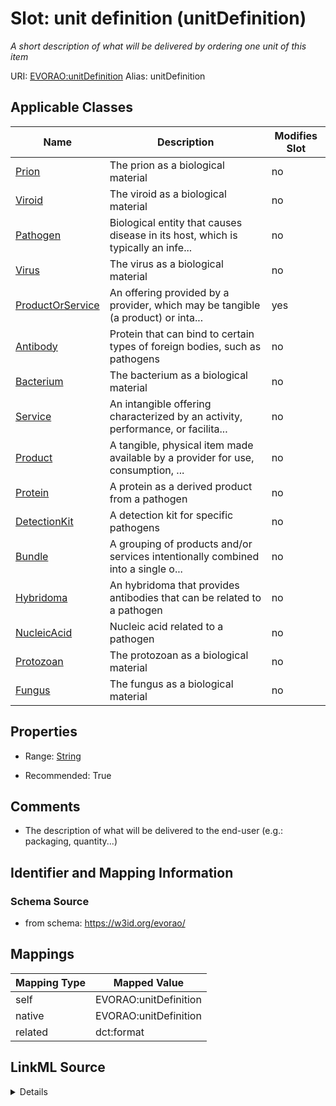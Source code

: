

# Slot: unit definition (unitDefinition) 


_A short description of what will be delivered by ordering one unit of this item_





URI: [EVORAO:unitDefinition](https://w3id.org/evorao/unitDefinition)
Alias: unitDefinition

<!-- no inheritance hierarchy -->





## Applicable Classes

| Name | Description | Modifies Slot |
| --- | --- | --- |
| [Prion](Prion.md) | The prion as a biological material |  no  |
| [Viroid](Viroid.md) | The viroid as a biological material |  no  |
| [Pathogen](Pathogen.md) | Biological entity that causes disease in its host, which is typically an infe... |  no  |
| [Virus](Virus.md) | The virus as a biological material |  no  |
| [ProductOrService](ProductOrService.md) | An offering provided by a provider, which may be tangible (a product) or inta... |  yes  |
| [Antibody](Antibody.md) | Protein that can bind to certain types of foreign bodies, such as pathogens |  no  |
| [Bacterium](Bacterium.md) | The bacterium as a biological material |  no  |
| [Service](Service.md) | An intangible offering characterized by an activity, performance, or facilita... |  no  |
| [Product](Product.md) | A tangible, physical item made available by a provider for use, consumption, ... |  no  |
| [Protein](Protein.md) | A protein as a derived product from a pathogen |  no  |
| [DetectionKit](DetectionKit.md) | A detection kit for specific pathogens |  no  |
| [Bundle](Bundle.md) | A grouping of products and/or services intentionally combined into a single o... |  no  |
| [Hybridoma](Hybridoma.md) | An hybridoma that provides antibodies that can be related to a pathogen |  no  |
| [NucleicAcid](NucleicAcid.md) | Nucleic acid related to a pathogen |  no  |
| [Protozoan](Protozoan.md) | The protozoan as a biological material |  no  |
| [Fungus](Fungus.md) | The fungus as a biological material |  no  |







## Properties

* Range: [String](String.md)

* Recommended: True





## Comments

* The description of what will be delivered to the end-user (e.g.: packaging, quantity...)

## Identifier and Mapping Information







### Schema Source


* from schema: https://w3id.org/evorao/




## Mappings

| Mapping Type | Mapped Value |
| ---  | ---  |
| self | EVORAO:unitDefinition |
| native | EVORAO:unitDefinition |
| related | dct:format |




## LinkML Source

<details>
```yaml
name: unitDefinition
description: A short description of what will be delivered by ordering one unit of
  this item
title: unit definition
comments:
- 'The description of what will be delivered to the end-user (e.g.: packaging, quantity...)'
from_schema: https://w3id.org/evorao/
related_mappings:
- dct:format
rank: 1000
alias: unitDefinition
domain_of:
- ProductOrService
range: string
required: false
recommended: true
multivalued: false

```
</details>